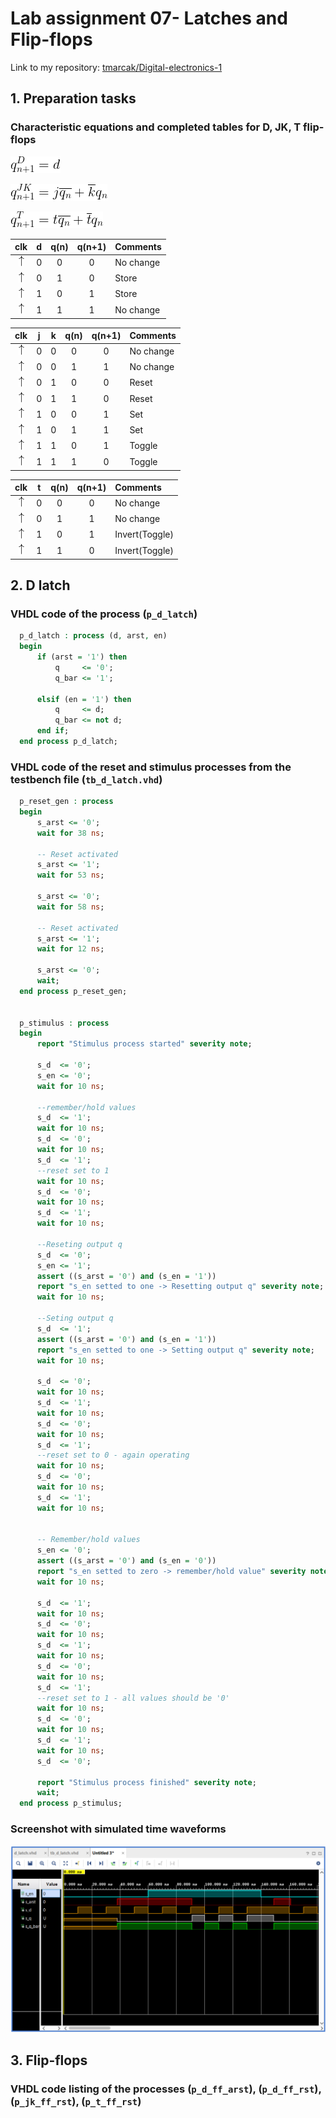 # Lab assignment 07- Latches and Flip-flops

Link to my repository: [tmarcak/Digital-electronics-1](https://github.com/tmarcak/Digital-electronics-1)

## 1. Preparation tasks 

### Characteristic equations and completed tables for D, JK, T flip-flops

![](Images/eq_D.png)

![](Images/eq_JK.png)

![](Images/eq_T.png)


| **clk** | **d** | **q(n)** | **q(n+1)** | **Comments** |
| :-: | :-: | :-: | :-: | :-- |
| ![rising](Images/eq_uparrow.png) | 0 | 0 | 0 | No change |
| ![rising](Images/eq_uparrow.png) | 0 | 1 | 0 | Store |
| ![rising](Images/eq_uparrow.png) | 1 | 0 | 1 | Store |
| ![rising](Images/eq_uparrow.png) | 1 | 1 | 1 | No change |

| **clk** | **j** | **k** | **q(n)** | **q(n+1)** | **Comments** |
| :-: | :-: | :-: | :-: | :-: | :-- |
| ![rising](Images/eq_uparrow.png) | 0 | 0 | 0 | 0 | No change |
| ![rising](Images/eq_uparrow.png) | 0 | 0 | 1 | 1 | No change |
| ![rising](Images/eq_uparrow.png) | 0 | 1 | 0 | 0 | Reset |
| ![rising](Images/eq_uparrow.png) | 0 | 1 | 1 | 0 | Reset |
| ![rising](Images/eq_uparrow.png) | 1 | 0 | 0 | 1 | Set |
| ![rising](Images/eq_uparrow.png) | 1 | 0 | 1 | 1 | Set |
| ![rising](Images/eq_uparrow.png) | 1 | 1 | 0 | 1 | Toggle |
| ![rising](Images/eq_uparrow.png) | 1 | 1 | 1 | 0 | Toggle |

| **clk** | **t** | **q(n)** | **q(n+1)** | **Comments** |
| :-: | :-: | :-: | :-: | :-- |
| ![rising](Images/eq_uparrow.png) | 0 | 0 | 0 | No change |
| ![rising](Images/eq_uparrow.png) | 0 | 1 | 1 | No change |
| ![rising](Images/eq_uparrow.png) | 1 | 0 | 1 | Invert(Toggle) |
| ![rising](Images/eq_uparrow.png) | 1 | 1 | 0 | Invert(Toggle) |

## 2. D latch

### VHDL code of the process (`p_d_latch`)

```vhdl
  p_d_latch : process (d, arst, en)
  begin
      if (arst = '1') then
          q     <= '0';
          q_bar <= '1';
            
      elsif (en = '1') then
          q     <= d;
          q_bar <= not d;
      end if;
  end process p_d_latch;
```
### VHDL code of the reset and stimulus processes from the testbench file (`tb_d_latch.vhd`)

```vhdl
  p_reset_gen : process
  begin
      s_arst <= '0';
      wait for 38 ns;
        
      -- Reset activated
      s_arst <= '1';
      wait for 53 ns;
        
      s_arst <= '0';
      wait for 58 ns;
        
      -- Reset activated
      s_arst <= '1';
      wait for 12 ns;
        
      s_arst <= '0';
      wait;
  end process p_reset_gen;


  p_stimulus : process
  begin
      report "Stimulus process started" severity note;
        
      s_d  <= '0';
      s_en <= '0';
      wait for 10 ns;
        
      --remember/hold values 
      s_d  <= '1';
      wait for 10 ns;
      s_d  <= '0';
      wait for 10 ns;
      s_d  <= '1';
      --reset set to 1 
      wait for 10 ns;
      s_d  <= '0';
      wait for 10 ns;
      s_d  <= '1';
      wait for 10 ns;
    
      --Reseting output q
      s_d  <= '0';
      s_en <= '1';
      assert ((s_arst = '0') and (s_en = '1'))
      report "s_en setted to one -> Resetting output q" severity note;	
      wait for 10 ns;
        
      --Seting output q 
      s_d  <= '1';
      assert ((s_arst = '0') and (s_en = '1'))
      report "s_en setted to one -> Setting output q" severity note;	
      wait for 10 ns;
          
      s_d  <= '0';
      wait for 10 ns;   
      s_d  <= '1';
      wait for 10 ns;
      s_d  <= '0';
      wait for 10 ns;
      s_d  <= '1';
      --reset set to 0 - again operating 
      wait for 10 ns;
      s_d  <= '0';
      wait for 10 ns;
      s_d  <= '1';
      wait for 10 ns;
    
    
      -- Remember/hold values 
      s_en <= '0';
      assert ((s_arst = '0') and (s_en = '0'))
      report "s_en setted to zero -> remember/hold value" severity note;
      wait for 10 ns;
        
      s_d  <= '1';
      wait for 10 ns;
      s_d  <= '0';
      wait for 10 ns;
      s_d  <= '1';
      wait for 10 ns;
      s_d  <= '0';
      wait for 10 ns;
      s_d  <= '1';
      --reset set to 1 - all values should be '0'
      wait for 10 ns;
      s_d  <= '0';
      wait for 10 ns;
      s_d  <= '1';
      wait for 10 ns;
      s_d  <= '0';
        
      report "Stimulus process finished" severity note;
      wait;
  end process p_stimulus;
```

### Screenshot with simulated time waveforms

![](Images/waveforms_1.png)

## 3. Flip-flops

### VHDL code listing of the processes (`p_d_ff_arst`), (`p_d_ff_rst`), (`p_jk_ff_rst`), (`p_t_ff_rst`)


